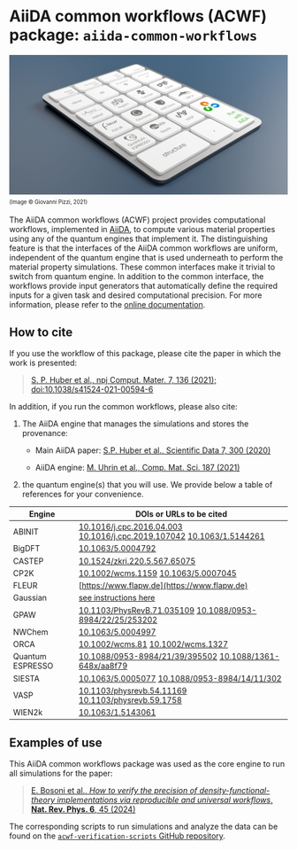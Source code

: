 # AiiDA common workflows (ACWF) package: `aiida-common-workflows`
![AiiDA common workflows](docs/source/images/calculator.jpg)
<sup><sub>(Image © Giovanni Pizzi, 2021)</sub></sup>

The AiiDA common workflows (ACWF) project provides computational workflows, implemented in [AiiDA](https://www.aiida.net), to compute various material properties using any of the quantum engines that implement it.
The distinguishing feature is that the interfaces of the AiiDA common workflows are uniform, independent of the quantum engine that is used underneath to perform the material property simulations.
These common interfaces make it trivial to switch from quantum engine.
In addition to the common interface, the workflows provide input generators that automatically define the required inputs for a given task and desired computational precision.
For more information, please refer to the [online documentation](https://aiida-common-workflows.readthedocs.io/en/latest/).


## How to cite
If you use the workflow of this package, please cite the paper in which the work is presented:

> [S. P. Huber et al., npj Comput. Mater. 7, 136 (2021); doi:10.1038/s41524-021-00594-6](https://doi.org/10.1038/s41524-021-00594-6)

In addition, if you run the common workflows, please also cite:

1. The AiiDA engine that manages the simulations and stores the provenance:

   * Main AiiDA paper: [S.P. Huber et al., Scientific Data 7, 300 (2020)](https://doi.org/10.1038/s41597-020-00638-4)

   * AiiDA engine: [M. Uhrin et al., Comp. Mat. Sci. 187 (2021)](https://doi.org/10.1016/j.commatsci.2020.110086)

2. the quantum engine(s) that you will use. We provide below a table of references for your convenience.

Engine           | DOIs or URLs to be cited
---------------- | ----------------------------
ABINIT           | [10.1016/j.cpc.2016.04.003](https://doi.org/10.1016/j.cpc.2016.04.003) [10.1016/j.cpc.2019.107042](https://doi.org/10.1016/j.cpc.2019.107042) [10.1063/1.5144261](https://doi.org/10.1063/1.5144261)
BigDFT           | [10.1063/5.0004792](https://doi.org/10.1063/5.0004792)
CASTEP           | [10.1524/zkri.220.5.567.65075](https://doi.org/10.1524/zkri.220.5.567.65075)
CP2K             | [10.1002/wcms.1159](https://doi.org/10.1002/wcms.1159) [10.1063/5.0007045](https://doi.org/10.1063/5.0007045)
FLEUR            | [https://www.flapw.de](https://www.flapw.de)
Gaussian         | [see instructions here](https://gaussian.com/g09citation/)
GPAW             | [10.1103/PhysRevB.71.035109](https://doi.org/10.1103/PhysRevB.71.035109) [10.1088/0953-8984/22/25/253202](https://doi.org/10.1088/0953-8984/22/25/253202)
NWChem           | [10.1063/5.0004997](https://doi.org/10.1063/5.0004997)
ORCA             | [10.1002/wcms.81](https://doi.org/10.1002/wcms.81) [10.1002/wcms.1327](https://doi.org/10.1002/wcms.1327)
Quantum ESPRESSO | [10.1088/0953-8984/21/39/395502](https://doi.org/10.1088/0953-8984/21/39/395502) [10.1088/1361-648x/aa8f79](https://doi.org/10.1088/1361-648x/aa8f79)
SIESTA           | [10.1063/5.0005077](https://doi.org/10.1063/5.0005077) [10.1088/0953-8984/14/11/302](https://doi.org/10.1088/0953-8984/14/11/302)
VASP             | [10.1103/physrevb.54.11169](https://doi.org/10.1103/physrevb.54.11169)  [10.1103/physrevb.59.1758](https://doi.org/10.1103/physrevb.59.1758)
WIEN2k           | [10.1063/1.5143061](https://doi.org/10.1063/1.5143061)

## Examples of use

This AiiDA common workflows package was used as the core engine to run all simulations for the paper:

>  [E. Bosoni et al., *How to verify the precision of density-functional-theory implementations via reproducible and universal workflows*, **Nat. Rev. Phys. 6**, 45 (2024)](https://doi.org/10.1038/s42254-023-00655-3)

The corresponding scripts to run simulations and analyze the data can be found on the [`acwf-verification-scripts` GitHub repository](https://github.com/aiidateam/acwf-verification-scripts).
